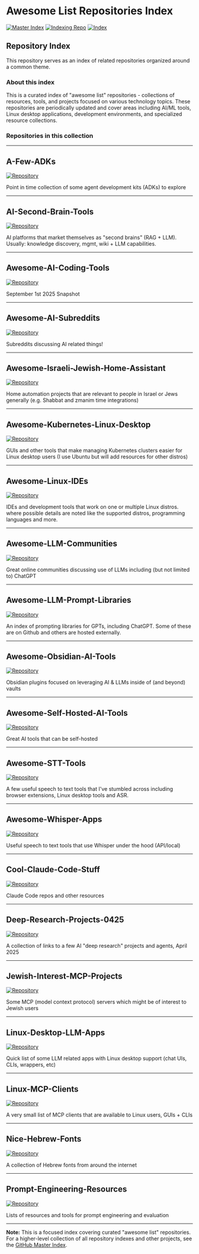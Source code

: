 # Awesome List Repositories Index

[![Master Index](https://img.shields.io/badge/Master%20Index-Repository-blue?style=for-the-badge&logo=github)](https://github.com/danielrosehill/Github-Master-Index)
[![Indexing Repo](https://img.shields.io/badge/Type-Indexing%20Repository-orange?style=for-the-badge)](https://github.com/danielrosehill/Github-Master-Index)
[![Index](https://img.shields.io/badge/Type-Index-teal?style=for-the-badge)](https://github.com/danielrosehill/Awesome-List-Repos-Index)

## Repository Index

This repository serves as an index of related repositories organized around a common theme.

### About this index

This is a curated index of "awesome list" repositories - collections of resources, tools, and projects focused on various technology topics. These repositories are periodically updated and cover areas including AI/ML tools, Linux desktop applications, development environments, and specialized resource collections.

### Repositories in this collection

---

## A-Few-ADKs

[![Repository](https://img.shields.io/badge/GitHub-Repository-blue?style=flat&logo=github)](https://github.com/danielrosehill/A-Few-ADKs)

Point in time collection of some agent development kits (ADKs) to explore

---

## AI-Second-Brain-Tools

[![Repository](https://img.shields.io/badge/GitHub-Repository-blue?style=flat&logo=github)](https://github.com/danielrosehill/AI-Second-Brain-Tools)

AI platforms that market themselves as "second brains" (RAG + LLM). Usually: knowledge discovery, mgmt, wiki + LLM capabilities.

---

## Awesome-AI-Coding-Tools

[![Repository](https://img.shields.io/badge/GitHub-Repository-blue?style=flat&logo=github)](https://github.com/danielrosehill/Awesome-AI-Coding-Tools)

September 1st 2025 Snapshot

---

## Awesome-AI-Subreddits

[![Repository](https://img.shields.io/badge/GitHub-Repository-blue?style=flat&logo=github)](https://github.com/danielrosehill/Awesome-AI-Subreddits)

Subreddits discussing AI related things!

---

## Awesome-Israeli-Jewish-Home-Assistant

[![Repository](https://img.shields.io/badge/GitHub-Repository-blue?style=flat&logo=github)](https://github.com/danielrosehill/Awesome-Israeli-Jewish-Home-Assistant)

Home automation projects that are relevant to people in Israel or Jews generally (e.g. Shabbat and zmanim time integrations)

---

## Awesome-Kubernetes-Linux-Desktop

[![Repository](https://img.shields.io/badge/GitHub-Repository-blue?style=flat&logo=github)](https://github.com/danielrosehill/Awesome-Kubernetes-Linux-Desktop)

GUIs and other tools that make managing Kubernetes clusters easier for Linux desktop users (I use Ubuntu but will add resources for other distros)

---

## Awesome-Linux-IDEs

[![Repository](https://img.shields.io/badge/GitHub-Repository-blue?style=flat&logo=github)](https://github.com/danielrosehill/Awesome-Linux-IDEs)

IDEs and development tools that work on one or multiple Linux distros. where possible details are noted like the supported distros, programming languages and more.

---

## Awesome-LLM-Communities

[![Repository](https://img.shields.io/badge/GitHub-Repository-blue?style=flat&logo=github)](https://github.com/danielrosehill/Awesome-LLM-Communities)

Great online communities discussing use of LLMs including (but not limited to) ChatGPT

---

## Awesome-LLM-Prompt-Libraries

[![Repository](https://img.shields.io/badge/GitHub-Repository-blue?style=flat&logo=github)](https://github.com/danielrosehill/Awesome-LLM-Prompt-Libraries)

An index of prompting libraries for GPTs, including ChatGPT. Some of these are on Github and others are hosted externally.

---

## Awesome-Obsidian-AI-Tools

[![Repository](https://img.shields.io/badge/GitHub-Repository-blue?style=flat&logo=github)](https://github.com/danielrosehill/Awesome-Obsidian-AI-Tools)

Obsidian plugins focused on leveraging AI & LLMs inside of (and beyond) vaults

---

## Awesome-Self-Hosted-AI-Tools

[![Repository](https://img.shields.io/badge/GitHub-Repository-blue?style=flat&logo=github)](https://github.com/danielrosehill/Awesome-Self-Hosted-AI-Tools)

Great AI tools that can be self-hosted

---

## Awesome-STT-Tools

[![Repository](https://img.shields.io/badge/GitHub-Repository-blue?style=flat&logo=github)](https://github.com/danielrosehill/Awesome-STT-Tools)

A few useful speech to text tools that I've stumbled across including browser extensions, Linux desktop tools and ASR.

---

## Awesome-Whisper-Apps

[![Repository](https://img.shields.io/badge/GitHub-Repository-blue?style=flat&logo=github)](https://github.com/danielrosehill/Awesome-Whisper-Apps)

Useful speech to text tools that use Whisper under the hood (API/local)

---

## Cool-Claude-Code-Stuff

[![Repository](https://img.shields.io/badge/GitHub-Repository-blue?style=flat&logo=github)](https://github.com/danielrosehill/Cool-Claude-Code-Stuff)

Claude Code repos and other resources

---

## Deep-Research-Projects-0425

[![Repository](https://img.shields.io/badge/GitHub-Repository-blue?style=flat&logo=github)](https://github.com/danielrosehill/Deep-Research-Projects-0425)

A collection of links to a few AI "deep research" projects and agents, April 2025

---

## Jewish-Interest-MCP-Projects

[![Repository](https://img.shields.io/badge/GitHub-Repository-blue?style=flat&logo=github)](https://github.com/danielrosehill/Jewish-Interest-MCP-Projects)

Some MCP (model context protocol) servers which might be of interest to Jewish users

---

## Linux-Desktop-LLM-Apps

[![Repository](https://img.shields.io/badge/GitHub-Repository-blue?style=flat&logo=github)](https://github.com/danielrosehill/Linux-Desktop-LLM-Apps)

Quick list of  some LLM related apps with Linux desktop support (chat UIs, CLIs, wrappers, etc)

---

## Linux-MCP-Clients

[![Repository](https://img.shields.io/badge/GitHub-Repository-blue?style=flat&logo=github)](https://github.com/danielrosehill/Linux-MCP-Clients)

A very small list of MCP clients that are available to Linux users, GUIs + CLIs

---

## Nice-Hebrew-Fonts

[![Repository](https://img.shields.io/badge/GitHub-Repository-blue?style=flat&logo=github)](https://github.com/danielrosehill/Nice-Hebrew-Fonts)

A collection of Hebrew fonts from around the internet

---

## Prompt-Engineering-Resources

[![Repository](https://img.shields.io/badge/GitHub-Repository-blue?style=flat&logo=github)](https://github.com/danielrosehill/Prompt-Engineering-Resources)

Lists of resources and tools for prompt engineering and evaluation

---

**Note:** This is a focused index covering curated "awesome list" repositories. For a higher-level collection of all repository indexes and other projects, see the [GitHub Master Index](https://github.com/danielrosehill/Github-Master-Index).
